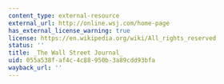 ```yaml
---
content_type: external-resource
external_url: http://online.wsj.com/home-page
has_external_license_warning: true
license: https://en.wikipedia.org/wiki/All_rights_reserved
status: ''
title: _The Wall Street Journal_
uid: 055a538f-af4c-4c88-950b-3a89cdd93bfa
wayback_url: ''
---
```


